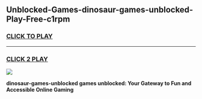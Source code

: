 
## Unblocked-Games-dinosaur-games-unblocked-Play-Free-c1rpm
<h3>
<a href="https://premium76.site?title=dinosaur-games-unblocked&ref=12A">CLICK TO PLAY</a></h3>
<hr>

<h3>
<a href="https://premium76.site?title=dinosaur-games-unblocked&ref=12A">CLICK 2 PLAY</a>
  
</h3>

<a href="https://premium76.site?title=dinosaur-games-unblocked&ref=12A"><img src="https://clearcache.store/games.png"></a>


**dinosaur-games-unblocked games unblocked: Your Gateway to Fun and Accessible Online Gaming**
